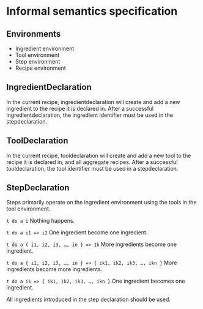 # Informal semantics specification
## Environments 
-   Ingredient environment 
-   Tool environment 
-   Step environment 
-   Recipe environment 

## IngredientDeclaration 
In the current recipe, ingredientdeclaration will create and add a new ingredient to the recipe it is declared in.  After a successful ingredientdeclaration, the ingredient identifier must be used in the stepdeclaration. 

## ToolDeclaration 
In the current recipe, tooldeclaration will create and add a new tool to the recipe it is declared in, and all aggregate recipes.  After a successful tooldeclaration, the tool identifier must be used in a stepdeclaration. 

## StepDeclaration 
Steps primarily operate on the ingredient environment using the tools in the tool environment. 

```t do a i``` 
Nothing happens. 

```t do a i1 => i2```
One ingredient become one ingredient. 

```t do a { i1, i2, i3, …, in } => Ik``` 
More ingredients become one ingredient.

```t do a { i1, i2, i3, …, in } => { ik1, ik2, ik3, …, ikn }``` 
More ingredients become more ingredients. 

```t do a i1 => { ik1, ik2, ik3, …, ikn }``` 
One ingredient becomes one ingredient.

All ingredients introduced in the step declaration should be used.